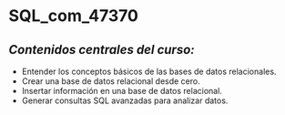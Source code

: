 # SQL_com_47370
## *Contenidos centrales del curso:* 
- Entender los conceptos básicos de las bases de datos relacionales. 
- Crear una base de datos relacional desde cero. 
- Insertar información en una base de datos relacional. 
- Generar consultas SQL avanzadas para analizar datos.


